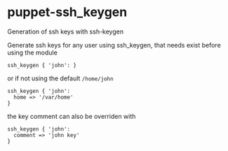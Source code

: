 puppet-ssh_keygen
=================

Generation of ssh keys with ssh-keygen

Generate ssh keys for any user using ssh_keygen, that needs exist before using the module

    ssh_keygen { 'john': }

or if not using the default `/home/john`

    ssh_keygen { 'john':
      home => '/var/home'
    }

the key comment can also be overriden with

    ssh_keygen { 'john':
      comment => 'john key'
    }
